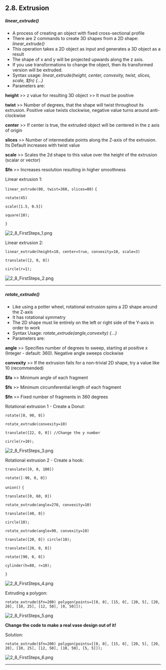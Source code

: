 ## 2.8. Extrusion

##### **linear_extrude()**

* A process of creating an object with fixed cross-sectional profile
* There are 2 commands to create 3D shapes from a 2D shape: *linear_extrude()*
* This operation takes a 2D object as input and generates a 3D object as a result
* The shape of x and y will be projected upwards along the z axis.
* If you use transformations to change the object, then its transformed version will be extruded.
* Syntax usage: *linear_extrude(height, center, convexity, twist, slices, scale, $fn) {...}*
* Parameters are:

**height** >> z value for resulting 3D object >> It must be positive

**twist** >> Number of degrees, that the shape will twist throughout its extrusion. Positive value twists clockwise, negative value turns around anti-clockwise

**center** >> If center is true, the extruded object will be centered in the z axis of origin

**slices** >> Number of intermediate points along the Z-axis of the extrusion. Its Default increases with twist value

**scale** >> Scales the 2d shape to this value over the height of the extrusion (scalar or vector)

**$fn** >> Increases resolution resulting in higher smoothness

Linear extrusion 1:

`linear_extrude(80, twist=360, slices=80)` `{`

`rotate(45)`

`scale([1.5, 0.5])`

`square(10);`

`}`

![2_8_FirstSteps_1.png](files/2_8_FirstSteps_1.png)

Linear extrusion 2:

`linear_extrude(height=10, center=true, convexity=10, scale=3)`

`translate([2, 0, 0])`

`circle(r=1);`

![2_8_FirstSteps_2.png](files/2_8_FirstSteps_2.png)

---

##### **rotate_extrude()**

* Like using a potter wheel, rotational extrusion spins a 2D shape around the Z-axis
* It has rotational symmetry
* The 2D shape must lie entirely on the left or right side of the Y-axis in order to work
* Syntax Usage: *rotate_extrude(angle,convexity) {...}*
* Parameters are:

**angle** >> Specifies number of degrees to sweep, starting at positive x (Integer - default: 360). Negative angle sweeps clockwise

**convexity** >> If the extrusion fails for a non-trivial 2D shape, try a value like 10 (recommended)

**$fa** >> Minimum angle of each fragment

**$fs** >> Minimum circumferential length of each fragment

**$fn** >> Fixed number of fragments in 360 degrees

Rotational extrusion 1 - Create a Donut:

`rotate([0, 90, 0])`

`rotate_extrude(convexity=10)`

`translate([22, 0, 0]) //Change the y number`

`circle(r=10);`

![2_8_FirstSteps_3.png](files/2_8_FirstSteps_3.png)

Rotational extrusion 2 - Create a hook:

`translate([0, 0, 100])`

`rotate([-90, 0, 0])`

`union()` `{`

`translate([0, 60, 0])`

`rotate_extrude(angle=270, convexity=10)`

`translate([40, 0])`

`circle(10);`

`rotate_extrude(angle=90, convexity=10)`

`translate([20, 0]) circle(10);`

`translate([20, 0, 0])`

`rotate([90, 0, 0])`

`cylinder(h=80, r=10);`

`}`

![2_8_FirstSteps_4.png](files/2_8_FirstSteps_4.png)

Extruding a polygon:

`rotate_extrude($fn=200) polygon(points=[[0, 0], [15, 0], [20, 5], [20, 20], [10, 25], [12, 50], [0, 50]]);`

![2_8_FirstSteps_5.png](files/2_8_FirstSteps_5.png)

**Change the code to make a real vase design out of it!**

Solution:

`rotate_extrude($fn=200) polygon(points=[[0, 0], [15, 0], [20, 5], [20, 20], [10, 25], [12, 50], [10, 50], [5, 5]]);`

![2_8_FirstSteps_6.png](files/2_8_FirstSteps_6.png)

---
